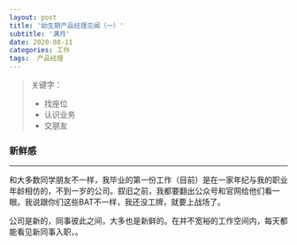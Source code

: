 ```yaml
---
layout: post
title: '幼生期产品经理见闻（一）'
subtitle: '满月'
date: 2020-08-11
categories: 工作
tags:  产品经理
---
```


> 关键字：
>  - 找座位
> - 认识业务
> - 交朋友

### 新鲜感

---

和大多数同学朋友不一样，我毕业的第一份工作（目前）是在一家年纪与我的职业年龄相仿的，不到一岁的公司。叙旧之前，我都要翻出公众号和官网给他们看一眼。我说跟你们这些BAT不一样，我还没工牌，就要上战场了。

公司是新的，同事彼此之间，大多也是新鲜的。在并不宽裕的工作空间内，每天都能看见新同事入职，。
<!--stackedit_data:
eyJoaXN0b3J5IjpbLTE5Njk4NjYxNDUsLTEyNjk5MDUxMiwxMj
c4NzkxMzkwLDIwODY5NTUxNF19
-->